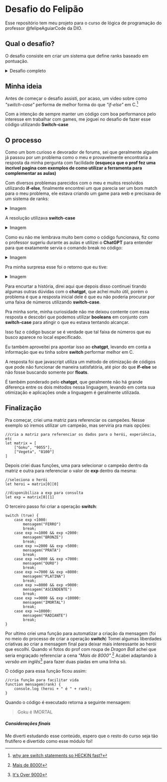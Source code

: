 # Desafio do Felipão

Esse repositório tem meu projeto para o curso de lógica de programação do professor @felipeAguiarCode da DIO.

## Qual o desafio?

O desafio consiste em criar um sistema que define ranks baseado em pontuação.
<details>
  <summary>Desafio completo</summary>
  
  #### Objetivo

Crie uma variável para armazenar o nome e a quantidade de experiência (XP) de um herói, depois utilize uma estrutura de decisão para apresentar alguma das mensagens abaixo:

- Se XP for menor do que 1.000 = Ferro
- Se XP for entre 1.001 e 2.000 = Bronze
- Se XP for entre 2.001 e 5.000 = Prata
- Se XP for entre 5.001 e 7.000 = Ouro
- Se XP for entre 7.001 e 8.000 = Platina
- Se XP for entre 8.001 e 9.000 = Ascendente
- Se XP for entre 9.001 e 10.000= Imortal
- Se XP for maior ou igual a 10.001 = Radiante

#### Saída

Ao final deve se exibir uma mensagem:
"O Herói de nome **{nome}** está no nível de **{nivel}**"
  
</details>

## Minha ideia

Antes de começar o desafio assisti, por acaso, um video sobre como _"switch-case"_ performa de melhor forma do que _"if-else"_ em C.[^1]
[^1]: [why are switch statements so HECKIN fast?](https://youtu.be/fjUG_y5ZaL4?si=Y7uBxzHBD2QlSMj5)

Com a intenção de sempre manter um código com boa performance pelo interesse em trabalhar com games, me joguei no desafio de fazer esse código utilizando **Switch-case**

## O processo

Como um bom curioso e devorador de forums, sei que geralmente alguém já passou por um problema como o meu e provavelmente encontraria a resposta da minha pergunta com facilidade **(esqueça que o prof fez uma incrivel pagina com exemplos de como utilizar a ferramenta para complementar as aulas)**

Com diversos problemas parecidos com o meu e muitos resolvidos utilizando ****if-else****, finalmente encontrei um que parecia ser um bom match para o meu problema, ele estava criando um game para web e precisava de um sistema de ranks:
<details>
  <summary>Imagem</summary> 
  
![problema](https://github.com/git-comrade/desafio-felipao/assets/87396745/1e70989f-f548-497c-873e-2d2bb76074f9)

</details>

A resolução utilizava ****switch-case****
<details>
  <summary>Imagem</summary> 
  
![solucao](https://github.com/git-comrade/desafio-felipao/assets/87396745/3e819ec7-3f8b-4b40-882d-2367bbb632b4)

</details>

Como eu não me lembrava muito bem como o código funcionava, fiz como o professor sugeriu durante as aulas e utilizei o **ChatGPT** para entender para que exatamente servia o comando break no código:
<details>
  <summary>Imagem</summary> 
  
![chatgpt1](https://github.com/git-comrade/desafio-felipao/assets/87396745/f11efc5a-8ec9-4c88-a84d-04b6d7b2f4d6)

</details>

Pra minha surpresa esse foi o retorno que eu tive:
<details>
  <summary>Imagem</summary> 
  
![chatgpt2](https://github.com/git-comrade/desafio-felipao/assets/87396745/c65139c6-a5fb-4774-94d6-6a92f5dd3d9e)

</details>

Para encurtar a história, direi aqui que depois disso continuei tirando algumas outras dúvidas com o **chatgpt**, que achei muito útil, porém o problema é que a resposta inicial dele é que eu não poderia procurar por uma faixa de números utilizando **switch-case**.

Pra minha sorte, minha curiosidade não me deixou contente com essa resposta e descobri que podemos utilizar **booleans** em conjunto com **switch-case** para atingir o que eu estava tentando alcançar. 

Isso faz o código buscar se é verdade que tal faixa de números que eu busco aparece no local especificado. 

Eu também aproveitei pra apontar isso ao **chatgpt**, levando em conta a informação que eu tinha sobre **switch** performar melhor em C. 

A resposta foi que javascript utiliza um método de otimização de códigos que pode não funcionar de maneira satisfatória, até pior do que **if-else** se não fosse buscando somente por **floats**. 

É também ponderado pelo **chatgpt**, que geralmente não há grande diferença entre os dois métodos nessa linguagem, levando em conta sua otimização e aplicações onde a linguagem é geralmente utilizada.

## Finalização

Pra começar, criei uma matriz para referenciar os campeões. Nesse exemplo só iremos utilizar um campeão, mas serviria pra mais opções:

```
//cria a matriz para referenciar os dados para o herói, experiência, etc
let matrix = [
    ["Goku", "9055"],
    ["Vegeta", "8100"]
]
```

Depois criei duas funções, uma para selecionar o campeão dentro da matriz e outra para referenciar o valor de ****exp**** dentro da mesma:
```
//seleciona o herói
let heroi = matrix[0][0]

//disponibiliza a exp para consulta
let exp = matrix[0][1]
```
O terceiro passo foi criar a operação **switch**:
```
switch (true) {
    case exp <1000:
        mensagem("FERRO")
        break;
    case exp >=1000 && exp <2000:
        mensagem("BRONZE")
        break;
    case exp >=2000 && exp <5000:
        mensagem("PRATA")
        break;
    case exp >=5000 && exp <7000:
        mensagem("OURO")
        break;
    case exp >=7000 && exp <8000:
        mensagem("PLATINA")
        break;
    case exp >=8000 && exp <9000:
        mensagem("ASCENDENTE")
        break;
    case exp >=9000 && exp <10000:
        mensagem("IMORTAL")
        break;
    case exp >=10000:
        mensagem("RADIANTE")
        break;
}
```

Por ultimo criei uma função para automatizar a criação da mensagem (foi no meio do processo de criar a operação **switch**)
Tomei algumas liberdades criativas ao criar a mensagem final para deixar mais interessante ao herói que escolhi.
Quando vi fotos do prof com roupa de *Dragon Ball* achei que seria engraçado referenciar a cena *"Mais de 8000"*.[^2]
Acabei adaptando à *versão em inglês*[^3] para fazer duas piadas em uma linha só.

O código para essa função ficou assim:
```
//cria função para facilitar vida
function mensagem(rank) {
    console.log (heroi + " é " + rank);
}
```

Quando o código é executado retorna a seguinte mensagem:

> Goku é IMORTAL

##### Considerações finais
Me diverti estudando esse conteúdo, espero que o resto do curso seja tão frutífero e divertido como esse módulo foi!

[^3]: [It's Over 9000](https://youtu.be/ce3ThKWilI8?si=Mq-NUua4AFe44jWw)
[^2]: [Mais de 8000!](https://youtu.be/S8IL1JJuJiE?si=iSYs_pXzmb69quzs)

